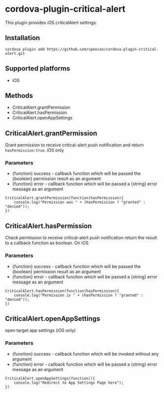 # cordova-plugin-critical-alert

This plugin provides iOS criticalAlert settings.

## Installation

```
cordova plugin add https://github.com/speecan/cordova-plugin-critical-alert.git
```

## Supported platforms

- iOS

## Methods

- CriticalAlert.grantPermission
- CriticalAlert.hasPermission
- CriticalAlert.openAppSettings

## CriticalAlert.grantPermission

Grant permission to receive critical-alert push notification and return `hasPermission:true`. iOS only

### Parameters

- {function} success - callback function which will be passed the {boolean} permission result as an argument
- {function} error - callback function which will be passed a {string} error message as an argument

```
CriticalAlert.grantPermission(function(hasPermission){
    console.log("Permission was " + (hasPermission ? "granted" : "denied"));
})
```

## CriticalAlert.hasPermission

Check permission to receive critical-alert push notification return the result to a callback function as boolean. On iOS

### Parameters

- {function} success - callback function which will be passed the {boolean} permission result as an argument
- {function} error - callback function which will be passed a {string} error message as an argument

```
CriticalAlert.hasPermission(function(hasPermission){
    console.log("Permission is " + (hasPermission ? "granted" : "denied"));
})
```

## CriticalAlert.openAppSettings

open target app settings (iOS only)

### Parameters

- {function} success - callback function which will be invoked without any argument
- {function} error - callback function which will be passed a {string} error message as an argument

```
CriticalAlert.openAppSettings(function(){
    console.log("Redirect to App Settings Page here");
})
```